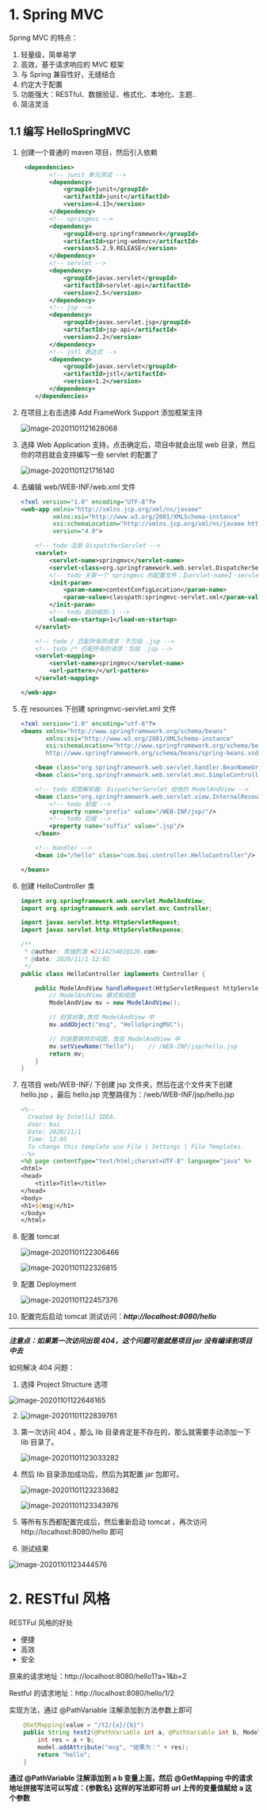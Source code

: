 # 1. Spring MVC

Spring MVC 的特点：

1. 轻量级，简单易学
2. 高效，基于请求响应的 MVC 框架
3. 与 Spring 兼容性好，无缝结合
4. 约定大于配置
5. 功能强大：RESTful、数据验证、格式化、本地化、主题..
6. 简洁灵活

## 1.1 编写 HelloSpringMVC

1. 创建一个普通的 maven 项目，然后引入依赖

   ```xml
   	<dependencies>
           <!-- junit 单元测试 -->
           <dependency>
               <groupId>junit</groupId>
               <artifactId>junit</artifactId>
               <version>4.13</version>
           </dependency>
           <!-- springmvc -->
           <dependency>
               <groupId>org.springframework</groupId>
               <artifactId>spring-webmvc</artifactId>
               <version>5.2.9.RELEASE</version>
           </dependency>
           <!-- servlet -->
           <dependency>
               <groupId>javax.servlet</groupId>
               <artifactId>servlet-api</artifactId>
               <version>2.5</version>
           </dependency>
           <!-- jsp -->
           <dependency>
               <groupId>javax.servlet.jsp</groupId>
               <artifactId>jsp-api</artifactId>
               <version>2.2</version>
           </dependency>
           <!-- jstl 表达式 -->
           <dependency>
               <groupId>javax.servlet</groupId>
               <artifactId>jstl</artifactId>
               <version>1.2</version>
           </dependency>
       </dependencies>
   ```

   

2. 在项目上右击选择 Add FrameWork Support 添加框架支持

   ![image-20201101121628068](SpringMVC文档.assets/image-20201101121628068.png)

3. 选择 Web Application 支持，点击确定后，项目中就会出现 web 目录，然后你的项目就会支持编写一些 servlet 的配置了

   ![image-20201101121716140](SpringMVC文档.assets/image-20201101121716140.png)

4. 去编辑 web/WEB-INF/web.xml  文件

   ```xml
   <?xml version="1.0" encoding="UTF-8"?>
   <web-app xmlns="http://xmlns.jcp.org/xml/ns/javaee"
            xmlns:xsi="http://www.w3.org/2001/XMLSchema-instance"
            xsi:schemaLocation="http://xmlns.jcp.org/xml/ns/javaee http://xmlns.jcp.org/xml/ns/javaee/web-app_4_0.xsd"
            version="4.0">
   
       <!-- todo 注册 DispatcherServlet -->
       <servlet>
           <servlet-name>springmvc</servlet-name>
           <servlet-class>org.springframework.web.servlet.DispatcherServlet</servlet-class>
           <!-- todo 关联一个 springmvc 的配置文件：【servlet-name】-servlet.xml -->
           <init-param>
               <param-name>contextConfigLocation</param-name>
               <param-value>classpath:springmvc-servlet.xml</param-value>
           </init-param>
           <!-- todo 启动级别-1 -->
           <load-on-startup>1</load-on-startup>
       </servlet>
   
       <!-- todo / 匹配所有的请求：不包括 .jsp -->
       <!-- todo /* 匹配所有的请求：包括 .jsp -->
       <servlet-mapping>
           <servlet-name>springmvc</servlet-name>
           <url-pattern>/</url-pattern>
       </servlet-mapping>
   
   </web-app>
   ```

   

5. 在 resources 下创建 springmvc-servlet.xml 文件

   ```xml
   <?xml version="1.0" encoding="utf-8"?>
   <beans xmlns="http://www.springframework.org/schema/beans"
          xmlns:xsi="http://www.w3.org/2001/XMLSchema-instance"
          xsi:schemaLocation="http://www.springframework.org/schema/beans
          http://www.springframework.org/schema/beans/spring-beans.xsd">
   
       <bean class="org.springframework.web.servlet.handler.BeanNameUrlHandlerMapping"/>
       <bean class="org.springframework.web.servlet.mvc.SimpleControllerHandlerAdapter"/>
   
       <!-- todo 视图解析器: DispatcherServlet 给他的 ModelAndView -->
       <bean class="org.springframework.web.servlet.view.InternalResourceViewResolver" id="internalResourceViewResolver">
           <!-- todo 前缀 -->
           <property name="prefix" value="/WEB-INF/jsp/"/>
           <!-- todo 后缀 -->
           <property name="suffix" value=".jsp"/>
       </bean>
   
       <!-- Handler -->
       <bean id="/hello" class="com.bai.controller.HelloController"/>
   
   </beans>
   ```

   

6. 创建 HelloController 类

   ```java
   import org.springframework.web.servlet.ModelAndView;
   import org.springframework.web.servlet.mvc.Controller;
   
   import javax.servlet.http.HttpServletRequest;
   import javax.servlet.http.HttpServletResponse;
   
   /**
    * @author: 南独酌酒 <211425401@126.com>
    * @date: 2020/11/1 12:02
    */
   public class HelloController implements Controller {
   
       public ModelAndView handleRequest(HttpServletRequest httpServletRequest, HttpServletResponse httpServletResponse) throws Exception {
           // ModelAndView 模式和视图
           ModelAndView mv = new ModelAndView();
   
           // 封装对象,放在 ModelAndView 中
           mv.addObject("msg", "HelloSpringMVC");
   
           // 封装要跳转的视图，放在 ModelAndView 中
           mv.setViewName("hello");    // /WEB-INF/jsp/hello.jsp
           return mv;
       }
   }
   ```

   

7. 在项目 web/WEB-INF/ 下创建 jsp 文件夹，然后在这个文件夹下创建 hello.jsp ，最后 hello.jsp 完整路径为：/web/WEB-INF/jsp/hello.jsp

   ```jsp
   <%--
     Created by IntelliJ IDEA.
     User: bai
     Date: 2020/11/1
     Time: 12:05
     To change this template use File | Settings | File Templates.
   --%>
   <%@ page contentType="text/html;charset=UTF-8" language="java" %>
   <html>
   <head>
       <title>Title</title>
   </head>
   <body>
   <h1>${msg}</h1>
   </body>
   </html>
   ```

8. 配置 tomcat 

   ![image-20201101122306466](SpringMVC文档.assets/image-20201101122306466.png)

   ![image-20201101122326815](SpringMVC文档.assets/image-20201101122326815.png)

9. 配置 Deployment

   ![image-20201101122457376](SpringMVC文档.assets/image-20201101122457376.png)

10. 配置完后启动 tomcat 测试访问：***http://localhost:8080/hello***

****

***注意点：如果第一次访问出现 404，这个问题可能就是项目 jar 没有编译到项目中去***

如何解决 404 问题：

1. 选择 Project Structure 选项

![image-20201101122646165](SpringMVC文档.assets/image-20201101122646165.png)

2. ![image-20201101122839761](SpringMVC文档.assets/image-20201101122839761.png)

3. 第一次访问 404 ，那么 lib 目录肯定是不存在的，那么就需要手动添加一下 lib 目录了。

   ![image-20201101123033282](SpringMVC文档.assets/image-20201101123033282.png)

4. 然后 lib 目录添加成功后，然后为其配置 jar 包即可。

   ![image-20201101123233682](SpringMVC文档.assets/image-20201101123233682.png)

   ![image-20201101123343976](SpringMVC文档.assets/image-20201101123343976.png)

5. 等所有东西都配置完成后，然后重新启动 tomcat ，再次访问 http://localhost:8080/hello 即可

6. 测试结果

![image-20201101123444576](SpringMVC文档.assets/image-20201101123444576.png)

# 2. RESTful 风格

RESTFul 风格的好处

- 便捷
- 高效
- 安全

原来的请求地址：http://localhost:8080/hello1?a=1&b=2

Restful 的请求地址：http://localhost:8080/hello/1/2

实现方法，通过 @PathVariable 注解添加到方法参数上即可

```java
 	@GetMapping(value = "/t2/{a}/{b}")
    public String test2(@PathVariable int a, @PathVariable int b, Model model) {
        int res = a + b;
        model.addAttribute("msg", "结果为：" + res);
        return "hello";
    }
```

**通过 @PathVariable 注解添加到 a b 变量上面，然后 @GetMapping 中的请求地址拼接写法可以写成：{参数名}  这样的写法即可将 url 上传的变量值赋给 a 这个参数**